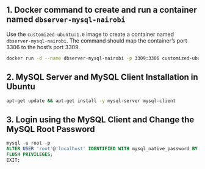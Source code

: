 ## 1. Docker command to create and run a container named `dbserver-mysql-nairobi`

Use the `customized-ubuntu:1.0` image to create a container named `dbserver-mysql-nairobi`. The command should map the container’s port 3306 to the host’s port 3309.

```bash
docker run -d --name dbserver-mysql-nairobi -p 3309:3306 customized-ubuntu:1.0
```

## 2. MySQL Server and MySQL Client Installation in Ubuntu

```bash
apt-get update && apt-get install -y mysql-server mysql-client
```

## 3. Login using the MySQL Client and Change the MySQL Root Password

```sql
mysql -u root -p
ALTER USER 'root'@'localhost' IDENTIFIED WITH mysql_native_password BY '5trathmore';
FLUSH PRIVILEGES;
EXIT;
```
